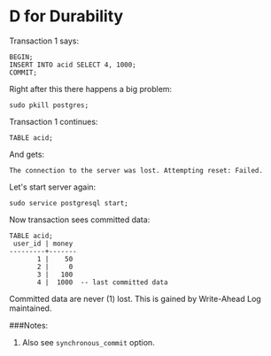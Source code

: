 D for Durability
================

Transaction 1 says:

    BEGIN;
    INSERT INTO acid SELECT 4, 1000;
    COMMIT;

Right after this there happens a big problem:

    sudo pkill postgres;
    
Transaction 1 continues:

    TABLE acid;
    
And gets:

    The connection to the server was lost. Attempting reset: Failed.
    
Let's start server again:

    sudo service postgresql start;
    
Now transaction sees committed data:
    
    TABLE acid;
     user_id | money 
    ---------+-------
           1 |    50
           2 |     0
           3 |   100    
           4 |  1000  -- last committed data
    
Committed data are never (1) lost. This is gained by Write-Ahead Log maintained.


###Notes:

1. Also see `synchronous_commit` option.
    
